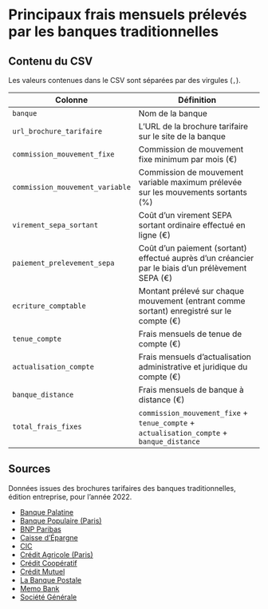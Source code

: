 # Principaux frais mensuels prélevés par les banques traditionnelles

## Contenu du CSV

Les valeurs contenues dans le CSV sont séparées par des virgules (`,`).

| Colonne                         | Définition                                                                                         |
| ------------------------------- | -------------------------------------------------------------------------------------------------- |
| `banque`                        | Nom de la banque                                                                                   |
| `url_brochure_tarifaire`        | L’URL de la brochure tarifaire sur le site de la banque                                            |
| `commission_mouvement_fixe`     | Commission de mouvement fixe minimum par mois (€)                                                  |
| `commission_mouvement_variable` | Commission de mouvement variable maximum prélevée sur les mouvements sortants (%)                  |
| `virement_sepa_sortant`         | Coût d’un virement SEPA sortant ordinaire effectué en ligne (€)                                    |
| `paiement_prelevement_sepa`     | Coût d’un paiement (sortant) effectué auprès d’un créancier par le biais d’un prélèvement SEPA (€) |
| `ecriture_comptable`            | Montant prélevé sur chaque mouvement (entrant comme sortant) enregistré sur le compte (€)          |
| `tenue_compte`                  | Frais mensuels de tenue de compte (€)                                                              |
| `actualisation_compte`          | Frais mensuels d’actualisation administrative et juridique du compte (€)                           |
| `banque_distance`               | Frais mensuels de banque à distance (€)                                                            |
| `total_frais_fixes`             | `commission_mouvement_fixe` + `tenue_compte` + `actualisation_compte` + `banque_distance`          |

## Sources

Données issues des brochures tarifaires des banques traditionnelles, édition entreprise, pour l’année 2022.

- [Banque Palatine](brochures/2022-tarifs-banque-palatine.pdf)
- [Banque Populaire (Paris)](brochures/2022-tarifs-banque-populaire.pdf)
- [BNP Paribas](brochures/2022-tarifs-bnp.pdf)
- [Caisse d’Épargne](brochures/2022-tarifs-caisse-epargne.pdf)
- [CIC](brochures/2022-tarifs-cic.pdf)
- [Crédit Agricole (Paris)](brochures/2022-tarifs-credit-agricole.pdf)
- [Crédit Coopératif](brochures/2022-tarifs-credit-cooperatif.pdf)
- [Crédit Mutuel](brochures/2022-tarifs-credit-mutuel.pdf)
- [La Banque Postale](brochures/2022-tarifs-la-banque-postale.pdf)
- [Memo Bank](brochures/2022-tarifs-memo-bank.pdf)
- [Société Générale](brochures/2022-tarifs-societe-generale.pdf)
